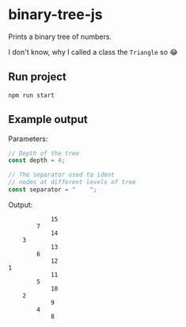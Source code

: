 # binary-tree-js

Prints a binary tree of numbers.

I don't know, why I called a class the `Triangle` so 😂

## Run project

`npm run start`

## Example output

Parameters:

```JavaScript
// Depth of the tree
const depth = 4;

// The separator used to ident
// nodes at different levels of tree
const separator = "    ";
```

Output:

```text
            15
        7
            14
    3
            13
        6
            12
1
            11
        5
            10
    2
            9
        4
            8
```
